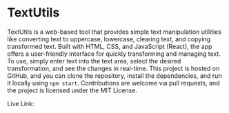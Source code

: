 # TextUtils

TextUtils is a web-based tool that provides simple text manipulation utilities like converting text to uppercase, lowercase, clearing text, and copying transformed text. Built with HTML, CSS, and JavaScript (React), the app offers a user-friendly interface for quickly transforming and managing text. To use, simply enter text into the text area, select the desired transformation, and see the changes in real-time. This project is hosted on GitHub, and you can clone the repository, install the dependencies, and run it locally using `npm start`. Contributions are welcome via pull requests, and the project is licensed under the MIT License.


 Live Link:
